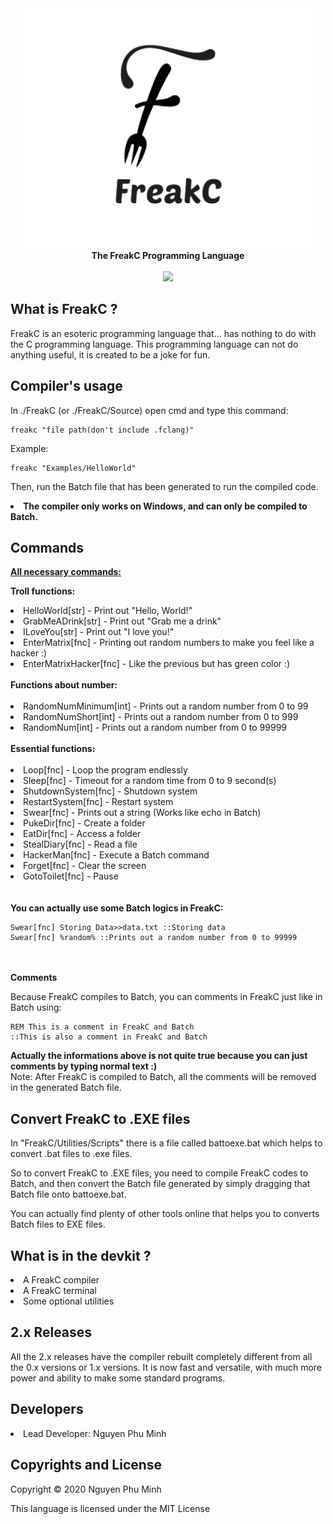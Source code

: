 <div align="center">
  <img src="Resources/Branding/logo.png" />
  <br/>
  <b>The FreakC Programming Language</b>
  <br/>
  <br/>
  <a href="https://github.com/nguyenphuminh/FreakC/blob/master/LICENSE.md"><img src="https://img.shields.io/badge/license-MIT-blue.svg"/></a>
</div>

## What is FreakC ?
FreakC is an esoteric programming language that... has nothing to do with the C programming language. This programming language can not do anything useful, it is created to be a joke for fun.

## Compiler's usage
In ./FreakC (or ./FreakC/Source) open cmd and type this command:

    freakc "file path(don't include .fclang)"
    
Example:
    
    freakc "Examples/HelloWorld"
 
 Then, run the Batch file that has been generated to run the compiled code.

<li><b>The compiler only works on Windows, and can only be compiled to Batch.</b></li>

## Commands
<b><u>All necessary commands:</u></b>

<b>Troll functions:</b>
<li>HelloWorld[str] - Print out "Hello, World!"</li>
<li>GrabMeADrink[str] - Print out "Grab me a drink"</li>
<li>ILoveYou[str] - Print out "I love you!"</li>
<li>EnterMatrix[fnc] - Printing out random numbers to make you feel like a hacker :)</li>
<li>EnterMatrixHacker[fnc] - Like the previous but has green color :)</li>
<br/>
<b>Functions about number:</b>
<br/>
<br/>
<li>RandomNumMinimum[int] - Prints out a random number from 0 to 99</li>
<li>RandomNumShort[int] - Prints out a random number from 0 to 999</li>
<li>RandomNum[int] - Prints out a random number from 0 to 99999</li>
<br/>
<b>Essential functions:</b>
<br/>
<br/>
<li>Loop[fnc] - Loop the program endlessly</li>
<li>Sleep[fnc] - Timeout for a random time from 0 to 9 second(s)</li>
<li>ShutdownSystem[fnc] - Shutdown system</li>
<li>RestartSystem[fnc] - Restart system</li>
<li>Swear[fnc] <String> - Prints out a string (Works like echo in Batch)</li>
<li>PukeDir[fnc] <Path> - Create a folder</li>
<li>EatDir[fnc] <Path> - Access a folder</li>
<li>StealDiary[fnc] <Path> - Read a file</li>
<li>HackerMan[fnc] <Batch Command> - Execute a Batch command</li>
<li>Forget[fnc] - Clear the screen</li>
<li>GotoToilet[fnc] - Pause</li>

<br/>
<br/>
<b>You can actually use some Batch logics in FreakC:</b>
<br/>

    Swear[fnc] Storing Data>>data.txt ::Storing data
    Swear[fnc] %random% ::Prints out a random number from 0 to 99999

<br/>
<br/>
<b>Comments</b>

Because FreakC compiles to Batch, you can comments in FreakC just like in Batch using:

    REM This is a comment in FreakC and Batch
    ::This is also a comment in FreakC and Batch

<b>Actually the informations above is not quite true because you can just comments by typing normal text :)</b>
<br/>
Note: After FreakC is compiled to Batch, all the comments will be removed in the generated Batch file.

## Convert FreakC to .EXE files
In "FreakC/Utilities/Scripts" there is a file called battoexe.bat which helps to convert .bat files to .exe files.

So to convert FreakC to .EXE files, you need to compile FreakC codes to Batch, and then convert the Batch file generated by simply dragging that Batch file onto battoexe.bat.

You can actually find plenty of other tools online that helps you to converts Batch files to EXE files.
    
## What is in the devkit ?
<li>A FreakC compiler</li>
<li>A FreakC terminal</li>
<li>Some optional utilities</li>
    
## 2.x Releases
All the 2.x releases have the compiler rebuilt completely different from all the 0.x versions or 1.x versions. It is now fast and versatile, with much more power and ability to make some standard programs.

## Developers
<li>Lead Developer: Nguyen Phu Minh</li>

## Copyrights and License
Copyright © 2020 Nguyen Phu Minh

This language is licensed under the MIT License
